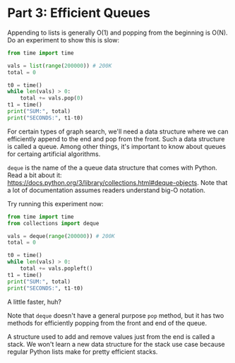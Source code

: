 # Part 3: Efficient Queues

Appending to lists is generally O(1) and popping from the beginning is
O(N).  Do an experiment to show this is slow:

```python
from time import time

vals = list(range(200000)) # 200K
total = 0

t0 = time()
while len(vals) > 0:
    total += vals.pop(0)
t1 = time()
print("SUM:", total)
print("SECONDS:", t1-t0)
```

For certain types of graph search, we'll need a data structure where
we can efficiently append to the end and pop from the front.  Such a
data structure is called a queue.  Among other things, it's important
to know about queues for certaing artificial algorithms.

`deque` is the name of the a queue data structure that comes with
Python.  Read a bit about it:
https://docs.python.org/3/library/collections.html#deque-objects.
Note that a lot of documentation assumes readers understand big-O
notation.

Try running this experiment now:

```python
from time import time
from collections import deque

vals = deque(range(200000)) # 200K
total = 0

t0 = time()
while len(vals) > 0:
    total += vals.popleft()
t1 = time()
print("SUM:", total)
print("SECONDS:", t1-t0)
```

A little faster, huh?

Note that `deque` doesn't have a general purpose `pop` method, but it
has two methods for efficiently popping from the front and end of the
queue.

A structure used to add and remove values just from the end is called
a stack.  We won't learn a new data structure for the stack use case
because regular Python lists make for pretty efficient stacks.
